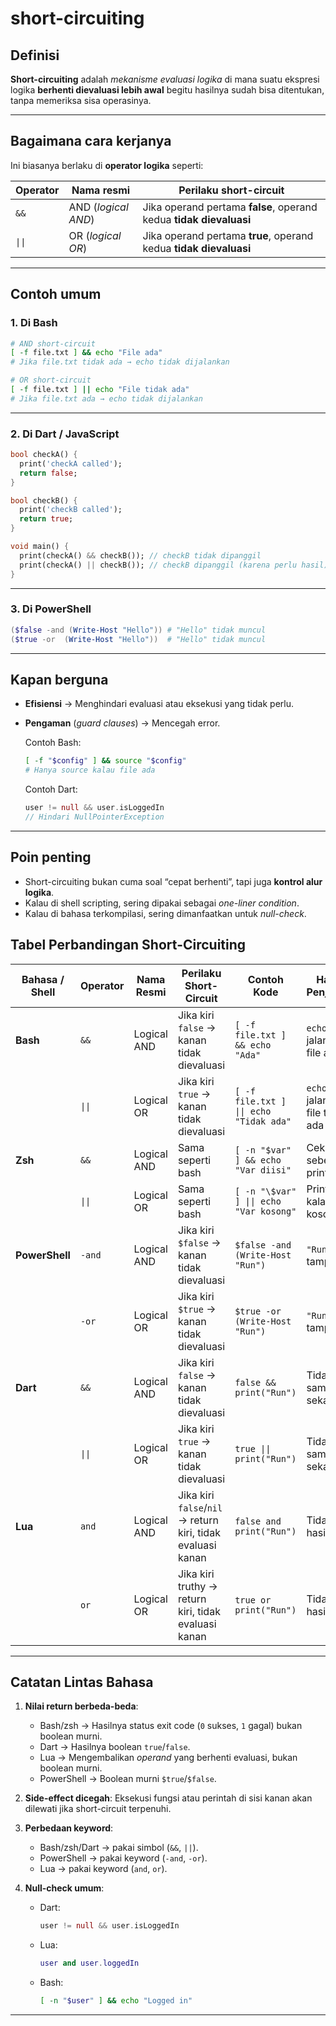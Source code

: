 # **short-circuiting** 

## **Definisi**

**Short-circuiting** adalah *mekanisme evaluasi logika* di mana suatu ekspresi logika **berhenti dievaluasi lebih awal** begitu hasilnya sudah bisa ditentukan, tanpa memeriksa sisa operasinya.

---

## **Bagaimana cara kerjanya**

Ini biasanya berlaku di **operator logika** seperti:

| Operator | Nama resmi          | Perilaku short-circuit                                             |
| -------- | ------------------- | ------------------------------------------------------------------ |
| `&&`     | AND (*logical AND*) | Jika operand pertama **false**, operand kedua **tidak dievaluasi** |
| `\|\|`    | OR (*logical OR*)   | Jika operand pertama **true**, operand kedua **tidak dievaluasi**  |

---

## **Contoh umum**

### 1. **Di Bash**

```bash
# AND short-circuit
[ -f file.txt ] && echo "File ada"
# Jika file.txt tidak ada → echo tidak dijalankan

# OR short-circuit
[ -f file.txt ] || echo "File tidak ada"
# Jika file.txt ada → echo tidak dijalankan
```

---

### 2. **Di Dart / JavaScript**

```dart
bool checkA() {
  print('checkA called');
  return false;
}

bool checkB() {
  print('checkB called');
  return true;
}

void main() {
  print(checkA() && checkB()); // checkB tidak dipanggil
  print(checkA() || checkB()); // checkB dipanggil (karena perlu hasil)
}
```

---

### 3. **Di PowerShell**

```powershell
($false -and (Write-Host "Hello")) # "Hello" tidak muncul
($true -or  (Write-Host "Hello"))  # "Hello" tidak muncul
```

---

## **Kapan berguna**

* **Efisiensi** → Menghindari evaluasi atau eksekusi yang tidak perlu.
* **Pengaman** (*guard clauses*) → Mencegah error.

  Contoh Bash:

  ```bash
  [ -f "$config" ] && source "$config"
  # Hanya source kalau file ada
  ```

  Contoh Dart:

  ```dart
  user != null && user.isLoggedIn
  // Hindari NullPointerException
  ```

---

## **Poin penting**

* Short-circuiting bukan cuma soal “cepat berhenti”, tapi juga **kontrol alur logika**.
* Kalau di shell scripting, sering dipakai sebagai *one-liner condition*.
* Kalau di bahasa terkompilasi, sering dimanfaatkan untuk *null-check*.

## **Tabel Perbandingan Short-Circuiting**

| Bahasa / Shell | Operator | Nama Resmi  | Perilaku Short-Circuit                                      | Contoh Kode                            | Hasil & Penjelasan                        |
| -------------- | -------- | ----------- | ----------------------------------------------------------- | ---------------------------------------|------------------------------------------ |
| **Bash**       | `&&`     | Logical AND | Jika kiri `false` → kanan tidak dievaluasi                  | `[ -f file.txt ] && echo "Ada"`        | `echo` hanya jalan kalau file ada         |
|                | `\|\|`    | Logical OR  | Jika kiri `true` → kanan tidak dievaluasi                  | `[ -f file.txt ] \|\| echo "Tidak ada"`| `echo` hanya jalan kalau file tidak ada   |
| **Zsh**        | `&&`     | Logical AND | Sama seperti bash                                           | `[ -n "$var" ] && echo "Var diisi"`    | Cek isi var sebelum print                 |
|                | `\|\|`    | Logical OR  | Sama seperti bash                                          | `[ -n "\$var" ] \|\| echo "Var kosong"`| Print hanya kalau kosong                  |
| **PowerShell** | `-and`   | Logical AND | Jika kiri `$false` → kanan tidak dievaluasi                 | `$false -and (Write-Host "Run")`       | `"Run"` tidak tampil                      |
|                | `-or`    | Logical OR  | Jika kiri `$true` → kanan tidak dievaluasi                  | `$true -or (Write-Host "Run")`         | `"Run"` tidak tampil                      |
| **Dart**       | `&&`     | Logical AND | Jika kiri `false` → kanan tidak dievaluasi                  | `false && print("Run")`                | Tidak print sama sekali                   |
|                | `\|\|`    | Logical OR  | Jika kiri `true` → kanan tidak dievaluasi                  | `true \|\| print("Run")`               | Tidak print sama sekali                   |
| **Lua**        | `and`    | Logical AND | Jika kiri `false`/`nil` → return kiri, tidak evaluasi kanan | `false and print("Run")`               | Tidak print, hasil `false`                |
|                | `or`     | Logical OR  | Jika kiri truthy → return kiri, tidak evaluasi kanan        | `true or print("Run")`                 | Tidak print, hasil `true`                 |

---

## **Catatan Lintas Bahasa**

1. **Nilai return berbeda-beda**:

   * Bash/zsh → Hasilnya status exit code (`0` sukses, `1` gagal) bukan boolean murni.
   * Dart → Hasilnya boolean `true`/`false`.
   * Lua → Mengembalikan *operand* yang berhenti evaluasi, bukan boolean murni.
   * PowerShell → Boolean murni `$true`/`$false`.

2. **Side-effect dicegah**:
   Eksekusi fungsi atau perintah di sisi kanan akan dilewati jika short-circuit terpenuhi.

3. **Perbedaan keyword**:

   * Bash/zsh/Dart → pakai simbol (`&&`, `||`).
   * PowerShell → pakai keyword (`-and`, `-or`).
   * Lua → pakai keyword (`and`, `or`).

4. **Null-check umum**:

   * Dart:

     ```dart
     user != null && user.isLoggedIn
     ```
   * Lua:

     ```lua
     user and user.loggedIn
     ```
   * Bash:

     ```bash
     [ -n "$user" ] && echo "Logged in"
     ```

---
